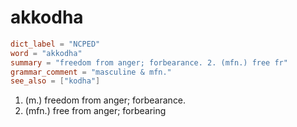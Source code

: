 # akkodha

``` toml
dict_label = "NCPED"
word = "akkodha"
summary = "freedom from anger; forbearance. 2. (mfn.) free fr"
grammar_comment = "masculine & mfn."
see_also = ["kodha"]
```

1. (m.) freedom from anger; forbearance.
2. (mfn.) free from anger; forbearing

